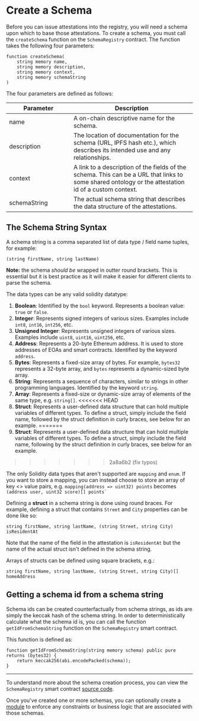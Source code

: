 # Create a Schema

Before you can issue attestations into the registry, you will need a schema upon which to base those attestations. To
create a schema, you must call the `createSchema` function on the `SchemaRegistry` contract. The function takes the
following four parameters:

```solidity
function createSchema(
    string memory name,
    string memory description,
    string memory context,
    string memory schemaString
)
```

The four parameters are defined as follows:

<table><thead><tr><th width="158">Parameter</th><th>Description</th></tr></thead><tbody><tr><td>name</td><td>A on-chain descriptive name for the schema.</td></tr><tr><td>description</td><td>The location of documentation for the schema (URL, IPFS hash etc.), which describes its intended use and any relationships.</td></tr><tr><td>context</td><td>A link to a description of the fields of the schema. This can be a URL that links to some shared ontology or the attestation id of a custom context.</td></tr><tr><td>schemaString</td><td>The actual schema string that describes the data structure of the attestations.</td></tr></tbody></table>

## The Schema String Syntax

A schema string is a comma separated list of data type / field name tuples, for example:

`(string firstName, string lastName)`

**Note:**  the schema _should be_ wrapped in outter round brackets. This is essential but it is best practice as it will
make it easier for different clients to parse the schema.

The data types can be any valid solidity datatype:

1. **Boolean**: Identified by the `bool` keyword. Represents a boolean value: `true` or `false`.
2. **Integer**: Represents signed integers of various sizes. Examples include `int8`, `int16`, `int256`, etc.
3. **Unsigned Integer**: Represents unsigned integers of various sizes. Examples include `uint8`, `uint16`, `uint256`,
   etc.
4. **Address**: Represents a 20-byte Ethereum address. It is used to store addresses of EOAs and smart contracts.
   Identified by the keyword `address`.
5. **Bytes**: Represents a fixed-size array of bytes. For example, `bytes32` represents a 32-byte array, and `bytes`
   represents a dynamic-sized byte array.
6. **String**: Represents a sequence of characters, similar to strings in other programming languages. Identified by the
   keyword `string`.
7. **Array**: Represents a fixed-size or dynamic-size array of elements of the same type, e.g. `string[]`.
<<<<<<< HEAD
8. **Struct**: Represents a user-defined data structure that can hold multiple variables of different types. To define a
   struct, simply include the field name, followed by the struct definition in curly braces, see below for an example.
=======
8. **Struct**: Represents a user-defined data structure that can hold multiple variables of different types. To define a struct, simply include the field name, following by the struct definition in curly braces, see below for an example.
>>>>>>> 2a8a6b2 (fix typos)

The only Solidity data types that aren't supported are `mapping` and `enum`. If you want to store a mapping, you can
instead choose to store an array of key <> value pairs, e.g. `mapping(address => uint32) points`
becomes `` (address user, uint32 score)[] points` ``

Defining a **struct** in a schema string is done using round braces. For example, defining a struct that
contains `Street` and `City` properties can be done like so:

`string firstName, string lastName, (string Street, string City) isResidentAt`

Note that the name of the field in the attestation is `isResidentAt` but the name of the actual struct isn't defined in
the schema string.

Arrays of structs can be defined using square brackets, e.g.:

`string firstName, string lastName, (string Street, string City)[] homeAddress`

## Getting a schema id from a schema string

Schema ids can be created counterfactually from schema strings, as ids are simply the keccak hash of the schema string.
In order to deterministically calculate what the schema id is, you can call the function `getIdFromSchemaString`
function on the `SchemaRegistry` smart contract. &#x20;

This function is defined as:

```solidity
function getIdFromSchemaString(string memory schema) public pure returns (bytes32) {
    return keccak256(abi.encodePacked(schema));
}
```

***

To understand more about the schema creation process, you can view the `SchemaRegistry` smart
contract [source code](https://github.com/Consensys/linea-attestation-registry/blob/dev/contracts/src/SchemaRegistry.sol).

Once you've created one or more schemas, you can optionally create a [module](create-a-module.md) to enforce any
constraints or business logic that are associated with those schemas.
